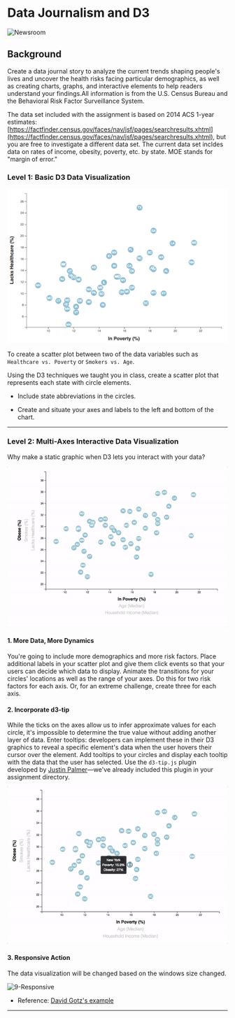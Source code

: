 # Data Journalism and D3

![Newsroom](https://media.giphy.com/media/v18Vgxabu8pi0/giphy.gif)

## Background

Create a data journal story to analyze the current trends shaping people's lives and uncover the health risks facing particular demographics, as well as creating charts, graphs, and interactive elements to help readers understand your findings.All information is from the U.S. Census Bureau and the Behavioral Risk Factor Surveillance System.

The data set included with the assignment is based on 2014 ACS 1-year estimates: [https://factfinder.census.gov/faces/nav/jsf/pages/searchresults.xhtml](https://factfinder.census.gov/faces/nav/jsf/pages/searchresults.xhtml), but you are free to investigate a different data set. The current data set incldes data on rates of income, obesity, poverty, etc. by state. MOE stands for "margin of error."


### Level 1: Basic D3 Data Visualization

![4-scatter](Images/4-scatter.jpg)

To create a scatter plot between two of the data variables such as `Healthcare vs. Poverty` or `Smokers vs. Age`.

Using the D3 techniques we taught you in class, create a scatter plot that represents each state with circle elements. 

* Include state abbreviations in the circles.

* Create and situate your axes and labels to the left and bottom of the chart.

- - -

### Level 2: Multi-Axes Interactive Data Visualization

Why make a static graphic when D3 lets you interact with your data?

![7-animated-scatter](Images/7-animated-scatter.gif)

#### 1. More Data, More Dynamics

You're going to include more demographics and more risk factors. Place additional labels in your scatter plot and give them click events so that your users can decide which data to display. Animate the transitions for your circles' locations as well as the range of your axes. Do this for two risk factors for each axis. Or, for an extreme challenge, create three for each axis.

#### 2. Incorporate d3-tip

While the ticks on the axes allow us to infer approximate values for each circle, it's impossible to determine the true value without adding another layer of data. Enter tooltips: developers can implement these in their D3 graphics to reveal a specific element's data when the user hovers their cursor over the element. Add tooltips to your circles and display each tooltip with the data that the user has selected. Use the `d3-tip.js` plugin developed by [Justin Palmer](https://github.com/Caged)—we've already included this plugin in your assignment directory.

![8-tooltip](Images/8-tooltip.gif)

#### 3. Responsive Action

The data visualization will be changed based on the windows size changed.   

![9-Responsive](img/9-responsive-d3.gif)


* Reference:  [David Gotz's example](https://bl.ocks.org/davegotz/bd54b56723c154d25eedde6504d30ad7)

- - -
